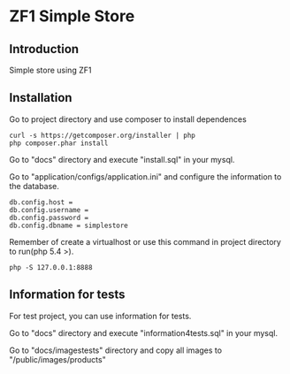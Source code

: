ZF1 Simple Store
=======================

Introduction
------------
Simple store using ZF1

Installation
------------
Go to project directory and use composer to install dependences

    curl -s https://getcomposer.org/installer | php
    php composer.phar install

Go to "docs" directory and execute "install.sql" in your mysql.

Go to "application/configs/application.ini" and configure the information to the database.

    db.config.host = 
    db.config.username = 
    db.config.password = 
    db.config.dbname = simplestore
    

Remember of create a virtualhost or use this command in project directory to run(php 5.4 >).

    php -S 127.0.0.1:8888
    
Information for tests
---------------------
For test project, you can use information for tests.

Go to "docs" directory and execute "information4tests.sql" in your mysql.

Go to "docs/imagestests" directory and copy all images to "/public/images/products"


